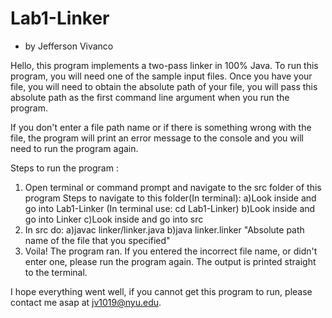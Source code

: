 # Lab1-Linker
 - by Jefferson Vivanco

Hello, this program implements a two-pass linker in 100% Java. To run this
program, you will need one of the sample input files. Once you have your file, you will
need to obtain the absolute path of your file, you will pass this absolute path as the first
command line argument when you run the program. 
 
If you don't enter a file path name or if there is something wrong with the file, 
the program will print an error message to the console and you will need to run the program
again. 

Steps to run the program : 
1) Open terminal or command prompt and navigate to the src folder of this program
Steps to navigate to this folder(In terminal):
    a)Look inside and go into Lab1-Linker (In terminal use: cd Lab1-Linker)
    b)Look inside and go into Linker
    c)Look inside and go into src 
2) In src do:
    a)javac linker/linker.java
    b)java linker.linker "Absolute path name of the file that you specified"
3) Voila! The program ran. If you entered the incorrect file name, or didn't enter one, 
    please run the program again. The output is printed straight to the terminal. 

I hope everything went well, if you cannot get this program to run, please contact me
asap at jv1019@nyu.edu.